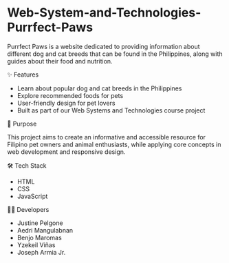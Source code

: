 # Web-System-and-Technologies-Purrfect-Paws
Purrfect Paws is a website dedicated to providing information about different dog and cat breeds that can be found in the Philippines, along with guides about their food and nutrition.

✨ Features
- Learn about popular dog and cat breeds in the Philippines
- Explore recommended foods for pets
- User-friendly design for pet lovers
- Built as part of our Web Systems and Technologies course project

🎯 Purpose

This project aims to create an informative and accessible resource for Filipino pet owners and animal enthusiasts, while applying core concepts in web development and responsive design.

🛠️ Tech Stack
- HTML  
- CSS
- JavaScript

👨‍💻 Developers
- Justine Pelgone
- Aedri Mangulabnan 
- Benjo Maromas 
- Yzekeil Viñas
- Joseph Armia Jr.
